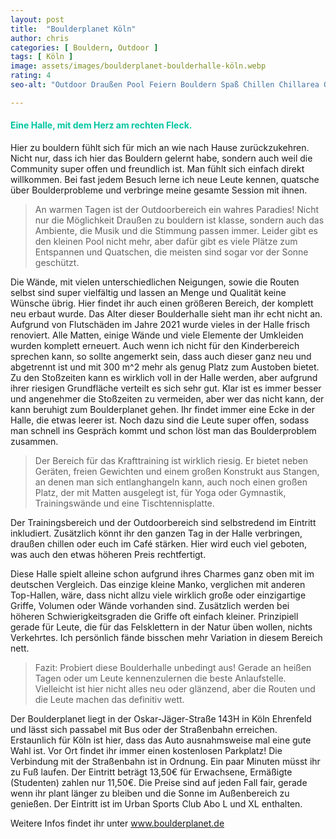 ```yaml
---
layout: post
title:  "Boulderplanet Köln"
author: chris
categories: [ Bouldern, Outdoor ]
tags: [ Köln ]
image: assets/images/boulderplanet-boulderhalle-köln.webp
rating: 4
seo-alt: "Outdoor Draußen Pool Feiern Bouldern Spaß Chillen Chillarea Outdoorbereich Sommer Hitze Boulderplanet Köln Klettern Kletterhalle"

---
```



#### <span style="color:#00c5a1">Eine Halle, mit dem Herz am rechten Fleck.</span>
Hier zu bouldern fühlt sich für mich an wie nach Hause zurückzukehren. Nicht nur, dass ich hier das Bouldern gelernt habe, sondern auch weil die Community super offen und freundlich ist. Man fühlt sich einfach direkt willkommen. Bei fast jedem Besuch lerne ich neue Leute kennen, quatsche über Boulderprobleme und verbringe meine gesamte Session mit ihnen. 

>An warmen Tagen ist der Outdoorbereich ein wahres Paradies! Nicht nur die Möglichkeit Draußen zu bouldern ist klasse, sondern auch das Ambiente, die Musik und die Stimmung passen immer. Leider gibt es den kleinen Pool nicht mehr, aber dafür gibt es viele Plätze zum Entspannen und Quatschen, die meisten sind sogar vor der Sonne geschützt. 


Die Wände, mit vielen unterschiedlichen Neigungen, sowie die Routen selbst sind super vielfältig und lassen an Menge und Qualität keine Wünsche übrig. Hier findet ihr auch einen größeren Bereich, der komplett neu erbaut wurde. Das Alter dieser Boulderhalle sieht man ihr echt nicht an.
Aufgrund von Flutschäden im Jahre 2021 wurde vieles in der Halle frisch renoviert. Alle Matten, einige Wände und viele Elemente der Umkleiden wurden komplett erneuert.
Auch wenn ich nicht für den Kinderbereich sprechen kann, so sollte angemerkt sein, dass auch dieser ganz neu und abgetrennt ist und mit 300 m^2 mehr als genug Platz zum Austoben bietet. Zu den Stoßzeiten kann es wirklich voll in der Halle werden, aber aufgrund ihrer riesigen Grundfläche verteilt es sich sehr gut. Klar ist es immer besser und angenehmer die Stoßzeiten zu vermeiden, aber wer das nicht kann, der kann beruhigt zum Boulderplanet gehen. Ihr findet immer eine Ecke in der Halle, die etwas leerer ist. Noch dazu sind die Leute super offen, sodass man schnell ins Gespräch kommt und schon löst man das Boulderproblem zusammen.

>Der Bereich für das Krafttraining ist wirklich riesig. Er bietet neben Geräten, freien Gewichten und einem großen Konstrukt aus Stangen, an denen man sich entlanghangeln kann, auch noch einen großen Platz, der mit Matten ausgelegt ist, für Yoga oder Gymnastik, Trainingswände und eine Tischtennisplatte. 

Der Trainingsbereich und der Outdoorbereich sind selbstredend im Eintritt inkludiert. Zusätzlich könnt ihr den ganzen Tag in der Halle verbringen, draußen chillen oder euch im Café stärken. Hier wird euch viel geboten, was auch den etwas höheren Preis rechtfertigt.

Diese Halle spielt alleine schon aufgrund ihres Charmes ganz oben mit im deutschen Vergleich. Das einzige kleine Manko, verglichen mit anderen Top-Hallen, wäre, dass nicht allzu viele wirklich große oder einzigartige Griffe, Volumen oder Wände vorhanden sind. Zusätzlich werden bei höheren Schwierigkeitsgraden die Griffe oft einfach kleiner. Prinzipiell gerade für Leute, die für das Felsklettern in der Natur üben wollen, nichts Verkehrtes. Ich persönlich fände bisschen mehr Variation in diesem Bereich nett.         

> Fazit: Probiert diese Boulderhalle unbedingt aus! Gerade an heißen Tagen oder um Leute kennenzulernen die beste Anlaufstelle. Vielleicht ist hier nicht alles neu oder glänzend, aber die Routen und die Leute machen das definitiv wett.


 
Der Boulderplanet liegt in der Oskar-Jäger-Straße 143H in Köln Ehrenfeld und lässt sich passabel mit Bus oder der Straßenbahn erreichen. Erstaunlich für Köln ist hier, dass das Auto ausnahmsweise mal eine gute Wahl ist. Vor Ort findet ihr immer einen kostenlosen Parkplatz! Die Verbindung mit der Straßenbahn ist in Ordnung. Ein paar Minuten müsst ihr zu Fuß laufen. Der Eintritt beträgt 13,50€ für Erwachsene, Ermäßigte (Studenten) zahlen nur 11,50€. Die Preise sind auf jeden Fall fair, gerade wenn ihr plant länger zu bleiben und die Sonne im Außenbereich zu genießen. Der Eintritt ist im Urban Sports Club Abo L und XL enthalten.

Weitere Infos findet ihr unter <a href="https://boulderplanet.de/" target="_blank">www.boulderplanet.de</a>
